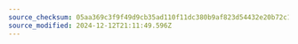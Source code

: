 ```yaml
---
source_checksum: 05aa369c3f9f49d9cb35ad110f11dc380b9af823d54432e20b72c109b37ef945
source_modified: 2024-12-12T21:11:49.596Z
---
```


